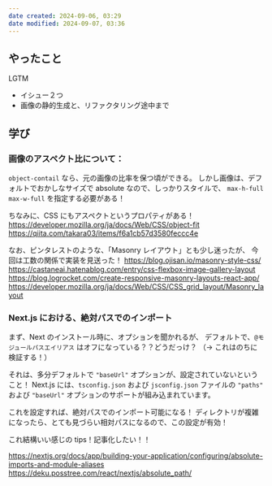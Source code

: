 ```yaml
---
date created: 2024-09-06, 03:29
date modified: 2024-09-07, 03:36
---
```


## やったこと

LGTM

- イシュー２つ
- 画像の静的生成と、リファクタリング途中まで

## 学び

### 画像のアスペクト比について：

`object-contail` なら、元の画像の比率を保つ頃ができる。
しかし画像は、デフォルトでおかしなサイズで absolute なので、しっかりスタイルで、
`max-h-full max-w-full` を指定する必要がある！

ちなみに、CSS にもアスペクトというプロパティがある！
https://developer.mozilla.org/ja/docs/Web/CSS/object-fit
https://qiita.com/takara03/items/f6a1cb57d3580feccc4e

なお、ピンタレストのような、「Masonry レイアウト」とも少し迷ったが、
今回は工数の関係で実装を見送った！
https://blog.ojisan.io/masonry-style-css/
https://castaneai.hatenablog.com/entry/css-flexbox-image-gallery-layout
https://blog.logrocket.com/create-responsive-masonry-layouts-react-app/
https://developer.mozilla.org/ja/docs/Web/CSS/CSS_grid_layout/Masonry_layout

### Next.js における、絶対パスでのインポート

まず、Next のインストール時に、オプションを聞かれるが、
デフォルトで、`@モジュールパスエイリアス` はオフになっている？？どうだっけ？
（→ これはのちに検証する！）

それは、多分デフォルトで `"baseUrl"` オプションが、設定されていないということ！
Next.js には、`tsconfig.json` および `jsconfig.json` ファイルの `"paths"` および `"baseUrl"` オプションのサポートが組み込まれています。

これを設定すれば、絶対パスでのインポート可能になる！
ディレクトリが複雑になったら、とても見づらい相対パスになるので、この設定が有効！

これ結構いい感じの tips！記事化したい！！

https://nextjs.org/docs/app/building-your-application/configuring/absolute-imports-and-module-aliases
https://deku.posstree.com/react/nextjs/absolute_path/
